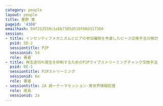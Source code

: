 ```yaml
---
category: people
layout: people
title: 重野 寛
pageid: '4388'
emailhash: 84f253559c1ebb7305d510f60d317360
session:
- title: インセンティブメカニズムとピアの参加離脱を考慮したピース交換手法の検討
  psid: 5D-2
  sessiontitle: P2P
  sessionid: 5d
  role: 著者
- title: 再生途切れ発生を抑制するためのP2Pライブストリーミングチャンク交換手法
  psid: 6E-1
  sessiontitle: P2Pストリーミング
  sessionid: 6e
  role: 著者
- sessiontitle: 2A 統一テーマセッション-実世界情報処理
  role: 座長
  sessionid: 2a
---
```

